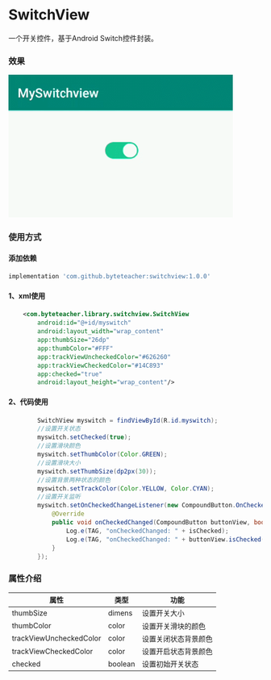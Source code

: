 # SwitchView
一个开关控件，基于Android Switch控件封装。

### 效果

![](https://raw.githubusercontent.com/byteteacher/byteteacher.github.io/main/imgbed/switchview/switchview.gif)

### 使用方式

#### 添加依赖
```groovy
implementation 'com.github.byteteacher:switchview:1.0.0'
```

#### 1、xml使用

```xml
    <com.byteteacher.library.switchview.SwitchView
        android:id="@+id/myswitch"
        android:layout_width="wrap_content"
        app:thumbSize="26dp"
        app:thumbColor="#FFF"
        app:trackViewUncheckedColor="#626260"
        app:trackViewCheckedColor="#14C893"
        app:checked="true"
        android:layout_height="wrap_content"/>
```

#### 2、代码使用

```java
        SwitchView myswitch = findViewById(R.id.myswitch);
        //设置开关状态
        myswitch.setChecked(true);
        //设置滑块颜色
        myswitch.setThumbColor(Color.GREEN);
        //设置滑块大小
        myswitch.setThumbSize(dp2px(30));
        //设置背景两种状态的颜色
        myswitch.setTrackColor(Color.YELLOW, Color.CYAN);
        //设置开关监听
        myswitch.setOnCheckedChangeListener(new CompoundButton.OnCheckedChangeListener() {
            @Override
            public void onCheckedChanged(CompoundButton buttonView, boolean isChecked) {
                Log.e(TAG, "onCheckedChanged: " + isChecked);
                Log.e(TAG, "onCheckedChanged: " + buttonView.isChecked());
            }
        });
```



### 属性介绍

| 属性                    | 类型    | 功能                 |
| ----------------------- | ------- | -------------------- |
| thumbSize               | dimens  | 设置开关大小         |
| thumbColor              | color   | 设置开关滑块的颜色   |
| trackViewUncheckedColor | color   | 设置关闭状态背景颜色   |
| trackViewCheckedColor   | color   | 设置开启状态背景颜色 |
| checked                 | boolean | 设置初始开关状态     |


